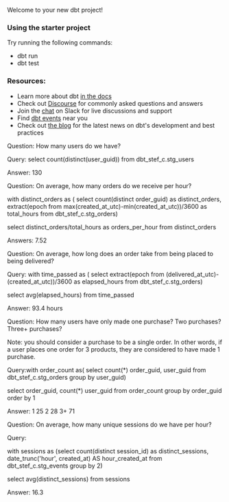 Welcome to your new dbt project!

### Using the starter project

Try running the following commands:
- dbt run
- dbt test


### Resources:
- Learn more about dbt [in the docs](https://docs.getdbt.com/docs/introduction)
- Check out [Discourse](https://discourse.getdbt.com/) for commonly asked questions and answers
- Join the [chat](https://community.getdbt.com/) on Slack for live discussions and support
- Find [dbt events](https://events.getdbt.com) near you
- Check out [the blog](https://blog.getdbt.com/) for the latest news on dbt's development and best practices

Question: How many users do we have? 

Query: select count(distinct(user_guid)) from dbt_stef_c.stg_users

Answer: 130

Question: On average, how many orders do we receive per hour?

  with distinct_orders as (
  select count(distinct order_guid) as distinct_orders,
    extract(epoch from max(created_at_utc)-min(created_at_utc))/3600 as total_hours
  from dbt_stef_c.stg_orders)
  
  select distinct_orders/total_hours as orders_per_hour
  from distinct_orders

  Answers: 7.52

Question: On average, how long does an order take from being placed to being delivered?

Query:  with time_passed as (
  select 
    extract(epoch from (delivered_at_utc)-(created_at_utc))/3600 as elapsed_hours
    from dbt_stef_c.stg_orders)

  select  avg(elapsed_hours)
  from time_passed

Answer: 93.4 hours

Question: How many users have only made one purchase? Two purchases? Three+ purchases?

Note: you should consider a purchase to be a single order. In other words, if a user places one order for 3 products, they are considered to have made 1 purchase.

Query:with order_count as(
  select count(*) order_guid,
    user_guid
from dbt_stef_c.stg_orders
group by user_guid)

select order_guid,
  count(*) user_guid 
from order_count
group by order_guid
order by 1

Answer:
1 25
2 28
3+ 71

Question: On average, how many unique sessions do we have per hour?

Query: 

with sessions as 
  (select count(distinct session_id) as distinct_sessions,
      date_trunc('hour', created_at) AS hour_created_at
  from dbt_stef_c.stg_events
  group by 2)

select avg(distinct_sessions)
from sessions


Answer: 16.3